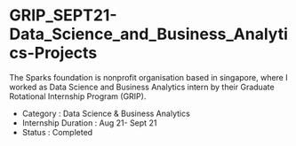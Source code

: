 # GRIP_SEPT21-Data_Science_and_Business_Analytics-Projects
The Sparks foundation is nonprofit organisation based in singapore, where I worked as Data Science and Business Analytics intern by their Graduate Rotational Internship Program (GRIP). 
* Category : Data Science & Business Analytics
* Internship Duration : Aug 21- Sept 21
* Status : Completed
